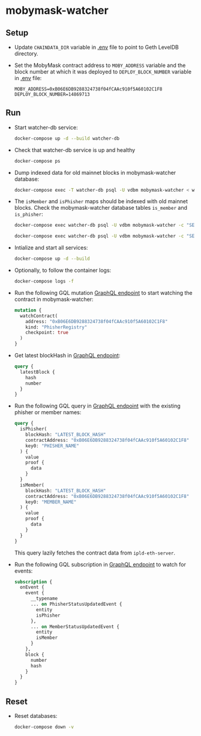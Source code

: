 # mobymask-watcher

## Setup

* Update `CHAINDATA_DIR` variable in [.env](./.env) file to point to Geth LevelDB directory.

* Set the MobyMask contract address to `MOBY_ADDRESS` variable and the block number at which it was deployed to `DEPLOY_BLOCK_NUMBER` variable in [.env](./.env) file:

  ```
  MOBY_ADDRESS=0xB06E6DB9288324738f04fCAAc910f5A60102C1F8
  DEPLOY_BLOCK_NUMBER=14869713
  ```

## Run

* Start watcher-db service:

  ```bash
  docker-compose up -d --build watcher-db
  ```

* Check that watcher-db service is up and healthy

  ```bash
  docker-compose ps
  ```

* Dump indexed data for old mainnet blocks in mobymask-watcher database:

  ```bash
  docker-compose exec -T watcher-db psql -U vdbm mobymask-watcher < watcher-ts/mobymask-watcher-db.sql
  ```

* The `isMember` and `isPhisher` maps should be indexed with old mainnet blocks. Check the mobymask-watcher database tables `is_member` and `is_phisher`:

  ```bash
  docker-compose exec watcher-db psql -U vdbm mobymask-watcher -c "SELECT block_hash, block_number, contract_address, key0, value FROM is_member"
  ```

  ```bash
  docker-compose exec watcher-db psql -U vdbm mobymask-watcher -c "SELECT block_hash, block_number, contract_address, key0, value FROM is_phisher"
  ```

* Intialize and start all services:

  ```bash
  docker-compose up -d --build
  ```

* Optionally, to follow the container logs:

  ```bash
  docker-compose logs -f
  ```

* Run the following GQL mutation [GraphQL endpoint](http://127.0.0.1:3001/graphql) to start watching the contract in mobymask-watcher:

  ```graphql
  mutation {
    watchContract(
      address: "0xB06E6DB9288324738f04fCAAc910f5A60102C1F8"
      kind: "PhisherRegistry"
      checkpoint: true
    )
  }
  ```

* Get latest blockHash in [GraphQL endpoint](http://127.0.0.1:3001/graphql):

  ```graphql
  query {
    latestBlock {
      hash
      number
    }
  }
  ```

* Run the following GQL query in [GraphQL endpoint](http://127.0.0.1:3001/graphql) with the existing phisher or member names:

  ```graphql
  query {
    isPhisher(
      blockHash: "LATEST_BLOCK_HASH"
      contractAddress: "0xB06E6DB9288324738f04fCAAc910f5A60102C1F8"
      key0: "PHISHER_NAME"
    ) {
      value
      proof {
        data
      }
    }
    isMember(
      blockHash: "LATEST_BLOCK_HASH"
      contractAddress: "0xB06E6DB9288324738f04fCAAc910f5A60102C1F8"
      key0: "MEMBER_NAME"
    ) {
      value
      proof {
        data
      }
    }
  }
  ```

  This query lazily fetches the contract data from `ipld-eth-server`.

* Run the following GQL subscription in [GraphQL endpoint](http://127.0.0.1:3001/graphql) to watch for events:

  ```graphql
  subscription {
    onEvent {
      event {
        __typename
        ... on PhisherStatusUpdatedEvent {
          entity
          isPhisher
        },
        ... on MemberStatusUpdatedEvent {
          entity
          isMember
        }
      },
      block {
        number
        hash
      }
    }
  }
  ```

## Reset

* Reset databases:

  ```bash
  docker-compose down -v
  ```
